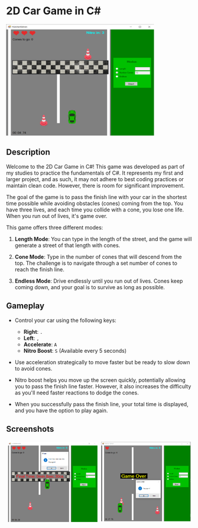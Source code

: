 # 2D Car Game in C#

<img src="./assets/gameplay.PNG" alt="Game Screenshot" width="400" height="300">

## Description

Welcome to the 2D Car Game in C#! This game was developed as part of my studies to practice the fundamentals of C#. It represents my first and larger project, and as such, it may not adhere to best coding practices or maintain clean code. However, there is room for significant improvement.

The goal of the game is to pass the finish line with your car in the shortest time possible while avoiding obstacles (cones) coming from the top. You have three lives, and each time you collide with a cone, you lose one life. When you run out of lives, it's game over.

This game offers three different modes:

1. **Length Mode**: You can type in the length of the street, and the game will generate a street of that length with cones.

2. **Cone Mode**: Type in the number of cones that will descend from the top. The challenge is to navigate through a set number of cones to reach the finish line.

3. **Endless Mode**: Drive endlessly until you run out of lives. Cones keep coming down, and your goal is to survive as long as possible.

## Gameplay

- Control your car using the following keys:
  - **Right**: `.`
  - **Left**: `,`
  - **Accelerate**: `A`
  - **Nitro Boost**: `S` (Available every 5 seconds)
- Use acceleration strategically to move faster but be ready to slow down to avoid cones.
- Nitro boost helps you move up the screen quickly, potentially allowing you to pass the finish line faster. However, it also increases the difficulty as you'll need faster reactions to dodge the cones.

- When you successfully pass the finish line, your total time is displayed, and you have the option to play again.

## Screenshots

<div style="display: flex; justify-content: space-between;">

  <div style="flex: 1; padding: 5px;">
    <img src="./assets/winner.PNG" alt="Game Screenshot 1" width="400" >
  </div>

  <div style="flex: 1; padding: 5px;">
    <img src="./assets/game-over.PNG" alt="Game Screenshot 2" width="400" >
  </div>

</div>
